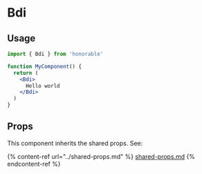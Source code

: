 # Bdi

## Usage

```jsx
import { Bdi } from 'honorable'

function MyComponent() {
  return (
    <Bdi>
      Hello world
    </Bdi>
  )
}
```

## Props

This component inherits the shared props. See:

{% content-ref url="../shared-props.md" %}
[shared-props.md](../shared-props.md)
{% endcontent-ref %}

